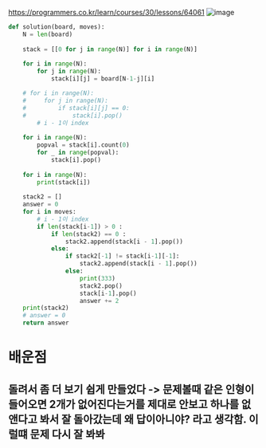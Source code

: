 https://programmers.co.kr/learn/courses/30/lessons/64061
![image](https://user-images.githubusercontent.com/84604563/152626897-8b6b3479-ed3e-451f-b9f7-14ba0d68ad32.png)

```python
def solution(board, moves):
    N = len(board)
    
    stack = [[0 for j in range(N)] for i in range(N)]
    
    for i in range(N):
        for j in range(N):
            stack[i][j] = board[N-1-j][i]

    # for i in range(N):
    #     for j in range(N):
    #         if stack[i][j] == 0:
    #             stack[i].pop()
        # i - 1이 index
    
    for i in range(N):
        popval = stack[i].count(0)
        for _ in range(popval):
            stack[i].pop()
            
    for i in range(N):
        print(stack[i])
    
    stack2 = []
    answer = 0
    for i in moves:
        # i - 1이 index
        if len(stack[i-1]) > 0 :
            if len(stack2) == 0 :
                stack2.append(stack[i - 1].pop())
            else:        
                if stack2[-1] != stack[i-1][-1]:
                    stack2.append(stack[i - 1].pop())
                else:
                    print(333)
                    stack2.pop()
                    stack[i-1].pop()
                    answer += 2 
    print(stack2)
    # answer = 0
    return answer
```

# 배운점

## 돌려서 좀 더 보기 쉽게 만들었다 -> 문제볼때 같은 인형이들어오면 2개가 없어진다는거를 제대로 안보고 하나를 없앤다고 봐서 잘 돌아갔는데 왜 답이아니야? 라고 생각함. 이럴떄 문제 다시 잘 봐봐
